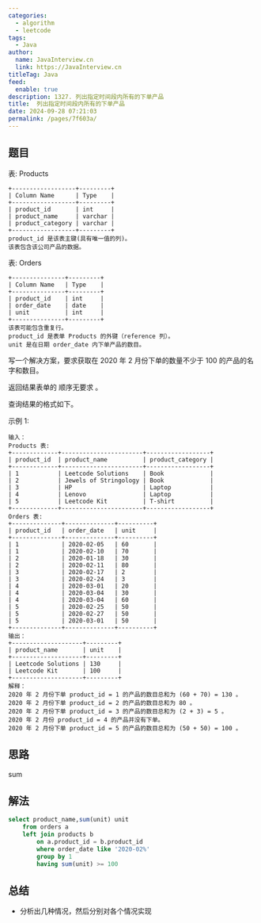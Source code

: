 ```yaml
---
categories: 
  - algorithm
  - leetcode
tags: 
  - Java
author: 
  name: JavaInterview.cn
  link: https://JavaInterview.cn
titleTag: Java
feed: 
  enable: true
description: 1327. 列出指定时间段内所有的下单产品
title:  列出指定时间段内所有的下单产品
date: 2024-09-28 07:21:03
permalink: /pages/7f603a/
---
```


## 题目

表: Products

    +------------------+---------+
    | Column Name      | Type    |
    +------------------+---------+
    | product_id       | int     |
    | product_name     | varchar |
    | product_category | varchar |
    +------------------+---------+
    product_id 是该表主键(具有唯一值的列)。
    该表包含该公司产品的数据。


表: Orders
    
    +---------------+---------+
    | Column Name   | Type    |
    +---------------+---------+
    | product_id    | int     |
    | order_date    | date    |
    | unit          | int     |
    +---------------+---------+
    该表可能包含重复行。
    product_id 是表单 Products 的外键（reference 列）。
    unit 是在日期 order_date 内下单产品的数目。


写一个解决方案，要求获取在 2020 年 2 月份下单的数量不少于 100 的产品的名字和数目。

返回结果表单的 顺序无要求 。

查询结果的格式如下。



示例 1:

    输入：
    Products 表:
    +-------------+-----------------------+------------------+
    | product_id  | product_name          | product_category |
    +-------------+-----------------------+------------------+
    | 1           | Leetcode Solutions    | Book             |
    | 2           | Jewels of Stringology | Book             |
    | 3           | HP                    | Laptop           |
    | 4           | Lenovo                | Laptop           |
    | 5           | Leetcode Kit          | T-shirt          |
    +-------------+-----------------------+------------------+
    Orders 表:
    +--------------+--------------+----------+
    | product_id   | order_date   | unit     |
    +--------------+--------------+----------+
    | 1            | 2020-02-05   | 60       |
    | 1            | 2020-02-10   | 70       |
    | 2            | 2020-01-18   | 30       |
    | 2            | 2020-02-11   | 80       |
    | 3            | 2020-02-17   | 2        |
    | 3            | 2020-02-24   | 3        |
    | 4            | 2020-03-01   | 20       |
    | 4            | 2020-03-04   | 30       |
    | 4            | 2020-03-04   | 60       |
    | 5            | 2020-02-25   | 50       |
    | 5            | 2020-02-27   | 50       |
    | 5            | 2020-03-01   | 50       |
    +--------------+--------------+----------+
    输出：
    +--------------------+---------+
    | product_name       | unit    |
    +--------------------+---------+
    | Leetcode Solutions | 130     |
    | Leetcode Kit       | 100     |
    +--------------------+---------+
    解释：
    2020 年 2 月份下单 product_id = 1 的产品的数目总和为 (60 + 70) = 130 。
    2020 年 2 月份下单 product_id = 2 的产品的数目总和为 80 。
    2020 年 2 月份下单 product_id = 3 的产品的数目总和为 (2 + 3) = 5 。
    2020 年 2 月份 product_id = 4 的产品并没有下单。
    2020 年 2 月份下单 product_id = 5 的产品的数目总和为 (50 + 50) = 100 。

## 思路

sum

## 解法
```sql
select product_name,sum(unit) unit
    from orders a
    left join products b 
        on a.product_id = b.product_id
        where order_date like '2020-02%'
        group by 1
        having sum(unit) >= 100

```

## 总结

- 分析出几种情况，然后分别对各个情况实现 
